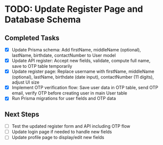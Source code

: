 # TODO: Update Register Page and Database Schema

## Completed Tasks
- [x] Update Prisma schema: Add firstName, middleName (optional), lastName, birthdate, contactNumber to User model
- [x] Update API register: Accept new fields, validate, compute full name, save to OTP table temporarily
- [x] Update register page: Replace username with firstName, middleName (optional), lastName, birthdate (date input), contactNumber (11 digits), adjust UI size
- [x] Implement OTP verification flow: Save user data in OTP table, send OTP email, verify OTP before creating user in main User table
- [x] Run Prisma migrations for user fields and OTP data

## Next Steps
- [ ] Test the updated register form and API including OTP flow
- [ ] Update login page if needed to handle new fields
- [ ] Update profile page to display/edit new fields

